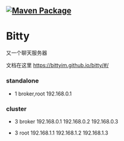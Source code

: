 [![Maven Package](https://github.com/bittyIm/bitty-parent/actions/workflows/maven-publish.yml/badge.svg)](https://github.com/bittyIm/bitty-parent/actions/workflows/maven-publish.yml)
----
# Bitty

又一个聊天服务器

文档在这里 https://bittyim.github.io/bitty/#/

### standalone

- 1 broker,root 192.168.0.1

### cluster

- 3 broker 192.168.0.1 192.168.0.2 192.168.0.3
  
- 3 root 192.168.1.1 192.168.1.2 192.168.1.3

